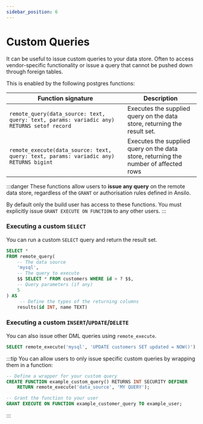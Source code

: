 ```yaml
---
sidebar_position: 6
---
```


# Custom Queries

It can be useful to issue custom queries to your data store.
Often to access vendor-specific functionality or issue a query that cannot be pushed down through foreign tables.

This is enabled by the following postgres functions:

| Function signature                                                                        | Description                                                                          |
| ----------------------------------------------------------------------------------------- | ------------------------------------------------------------------------------------ |
| `remote_query(data_source: text, query: text, params: variadic any) RETURNS setof record` | Executes the supplied query on the data store, returning the result set.             |
| `remote_execute(data_source: text, query: text, params: variadic any) RETURNS bigint`     | Executes the supplied query on the data store, returning the number of affected rows |

:::danger
These functions allow users to **issue any query** on the remote data store, regardless of the `GRANT` or authorisation
rules defined in Ansilo. 

By default only the build user has access to these functions. You must explicitly issue `GRANT EXECUTE ON FUNCTION`
to any other users.
:::

### Executing a custom `SELECT`

You can run a custom `SELECT` query and return the result set.

```sql
SELECT *
FROM remote_query(
    -- The data source 
    'mysql',
    -- The query to execute
    $$ SELECT * FROM customers WHERE id > ? $$,
    -- Query parameters (if any)
    5
) AS
     -- Define the types of the returning columns
    results(id INT, name TEXT)
```

### Executing a custom `INSERT`/`UPDATE`/`DELETE`

You can also issue other DML queries using `remote_execute`.

```sql
SELECT remote_execute('mysql', 'UPDATE customers SET updated = NOW()')
```

:::tip
You can allow users to only issue specific custom queries by wrapping them in a function:

```sql
-- Define a wrapper for your custom query
CREATE FUNCTION example_custom_query() RETURNS INT SECURITY DEFINER
    RETURN remote_execute('data_source', 'MY QUERY');

-- Grant the function to your user
GRANT EXECUTE ON FUNCTION example_customer_query TO example_user;
```
:::